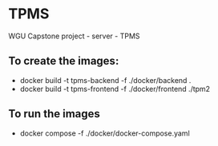 # TPMS
WGU Capstone project - server - TPMS


## To create the images:

- docker build -t tpms-backend -f ./docker/backend .
- docker build -t tpms-frontend -f ./docker/frontend ./tpm2

## To run the images

- docker compose -f ./docker/docker-compose.yaml
